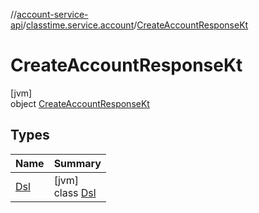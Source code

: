 //[account-service-api](../../../index.md)/[classtime.service.account](../index.md)/[CreateAccountResponseKt](index.md)

# CreateAccountResponseKt

[jvm]\
object [CreateAccountResponseKt](index.md)

## Types

| Name | Summary |
|---|---|
| [Dsl](-dsl/index.md) | [jvm]<br>class [Dsl](-dsl/index.md) |
